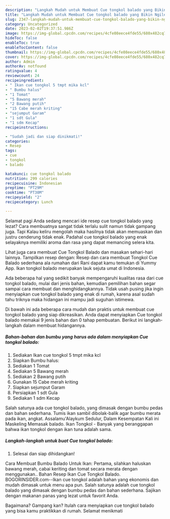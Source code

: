 ```yaml
---
description: "Langkah Mudah untuk Membuat Cue tongkol balado yang Bikin Ngiler "
title: "Langkah Mudah untuk Membuat Cue tongkol balado yang Bikin Ngiler "
slug: 2347-langkah-mudah-untuk-membuat-cue-tongkol-balado-yang-bikin-ngiler
category: Uncategorized
date: 2023-02-02T19:37:51.986Z
image: https://img-global.cpcdn.com/recipes/4cfe08eece4fde55/680x482cq70/cue-tongkol-balado-foto-resep-utama.jpg
hideToc: false
enableToc: true
enableTocContent: false
thumbnail: https://img-global.cpcdn.com/recipes/4cfe08eece4fde55/680x482cq70/cue-tongkol-balado-foto-resep-utama.jpg
cover: https://img-global.cpcdn.com/recipes/4cfe08eece4fde55/680x482cq70/cue-tongkol-balado-foto-resep-utama.jpg
author: Admin
authorAv: notfound
ratingvalue: 4
reviewcount: 24
recipeingredient:
- " Ikan cue tongkol 5 tmpt mika kcl"
- " Bumbu halus"
- "1 Tomat"
- "5 Bawang merah"
- "2 Bawang putih"
- "15 Cabe merah kriting"
- "sejumput Garam"
- "1 sdt Gula"
- "1 sdm Kecap"
recipeinstructions:

- "Sudah jadi dan siap dinikmati!"
categories:
- Resep
tags:
- cue
- tongkol
- balado

katakunci: cue tongkol balado 
nutrition: 299 calories
recipecuisine: Indonesian
preptime: "PT29M"
cooktime: "PT30M"
recipeyield: "2"
recipecategory: Lunch

---
```



Selamat pagi Anda sedang mencari ide resep cue tongkol balado yang lezat? Cara membuatnya sangat tidak terlalu sulit namun tidak gampang juga. Tapi Kalau keliru mengolah maka hasilnya tidak akan memuaskan dan justru cenderung tidak enak. Padahal cue tongkol balado yang enak selayaknya memiliki aroma dan rasa yang dapat memancing selera kita.


Lihat juga cara membuat Cue Tongkol Balado dan masakan sehari-hari lainnya. Tampilkan resep dengan: Resep dan cara membuat Tongkol Cue Balado sederhana ala rumahan dari Rani dapat kamu temukan di Yummy App. Ikan tongkol balado merupakan lauk sejuta umat di Indonesia.

Ada beberapa hal yang sedikit banyak mempengaruhi kualitas rasa dari cue tongkol balado, mulai dari jenis bahan, kemudian pemilihan bahan segar sampai cara membuat dan menghidangkannya. Tidak usah pusing jika ingin menyiapkan cue tongkol balado yang enak di rumah, karena asal sudah tahu triknya maka hidangan ini mampu jadi suguhan istimewa.


Di bawah ini ada beberapa cara mudah dan praktis untuk membuat cue tongkol balado yang siap dikreasikan. Anda dapat menyiapkan Cue tongkol balado memakai 9 jenis bahan dan 0 tahap pembuatan. Berikut ini langkah-langkah dalam membuat hidangannya.

<!--inarticleads1-->

##### Bahan-bahan dan bumbu yang harus ada dalam menyiapkan Cue tongkol balado:

1. Sediakan  Ikan cue tongkol 5 tmpt mika kcl
1. Siapkan  Bumbu halus:
1. Sediakan 1 Tomat
1. Sediakan 5 Bawang merah
1. Sediakan 2 Bawang putih
1. Gunakan 15 Cabe merah kriting
1. Siapkan sejumput Garam
1. Persiapkan 1 sdt Gula
1. Sediakan 1 sdm Kecap


Salah satunya ada cue tongkol balado, yang dimasak dengan bumbu pedas dan bahan sederhana. Tumis ikan sambil dibolak-balik agar bumbu merata pada ikan, angkat. Assalamu&#39;Alaykum Sedulur, Dalam Kesempatan Kali ini Maskeling Memasak balado. Ikan Tongkol - Banyak yang beranggapan bahwa ikan tongkol dengan ikan tuna adalah sama. 

<!--inarticleads2-->

##### Langkah-langkah untuk buat Cue tongkol balado:


1. Selesai dan siap dihidangkan!

Cara Membuat Bumbu Balado Untuk Ikan: Pertama, silahkan haluskan bawang merah, cabai keriting dan tomat secara merata dengan menggunakan.. Bahan Resep Ikan Cue Tongkol Balado. BOGORINSIDER.com--Ikan cue tongkol adalah bahan yang ekonomis dan mudah dimasak untuk menu apa pun. Salah satunya adalah cue tongkol balado yang dimasak dengan bumbu pedas dan bahan sederhana. Sajikan dengan makanan panas yang lezat untuk favorit Anda. 

Bagaimana? Gampang kan? Itulah cara menyiapkan cue tongkol balado yang bisa kamu praktikkan di rumah. Selamat menikmati
